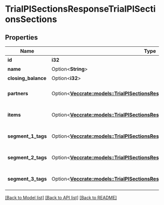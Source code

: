 # TrialPlSectionsResponseTrialPlSectionsSections

## Properties

Name | Type | Description | Notes
------------ | ------------- | ------------- | -------------
**id** | **i32** | 部門ID | 
**name** | Option<**String**> | 部門名 | [optional]
**closing_balance** | Option<**i32**> | 期末残高 | [optional]
**partners** | Option<[**Vec<crate::models::TrialPlSectionsResponseTrialPlSectionsPartners>**](trialPlSectionsResponse_trial_pl_sections_partners.md)> | breakdown_display_type:partner, account_item_display_type:account_item指定時のみ含まれる | [optional]
**items** | Option<[**Vec<crate::models::TrialPlSectionsResponseTrialPlSectionsItems>**](trialPlSectionsResponse_trial_pl_sections_items.md)> | breakdown_display_type:item, account_item_display_type:account_item指定時のみ含まれる | [optional]
**segment_1_tags** | Option<[**Vec<crate::models::TrialPlSectionsResponseTrialPlSectionsSegment1Tags>**](trialPlSectionsResponse_trial_pl_sections_segment_1_tags.md)> | breakdown_display_type:segment_1_tag, account_item_display_type:account_item指定時のみ含まれる | [optional]
**segment_2_tags** | Option<[**Vec<crate::models::TrialPlSectionsResponseTrialPlSectionsSegment2Tags>**](trialPlSectionsResponse_trial_pl_sections_segment_2_tags.md)> | breakdown_display_type:segment_2_tag, account_item_display_type:account_item指定時のみ含まれる | [optional]
**segment_3_tags** | Option<[**Vec<crate::models::TrialPlSectionsResponseTrialPlSectionsSegment3Tags>**](trialPlSectionsResponse_trial_pl_sections_segment_3_tags.md)> | breakdown_display_type:segment_3_tag, account_item_display_type:account_item指定時のみ含まれる | [optional]

[[Back to Model list]](../README.md#documentation-for-models) [[Back to API list]](../README.md#documentation-for-api-endpoints) [[Back to README]](../README.md)


